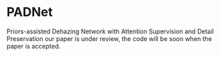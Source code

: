 # PADNet
Priors-assisted Dehazing Network with Attention Supervision and Detail Preservation
our paper is under review, the code will be soon when the paper is accepted. 

